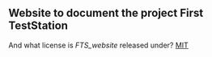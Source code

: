 ## Website to document the project First TestStation


And what license is *FTS_website* released under? [MIT](https://opensource.org/license/mit/)
